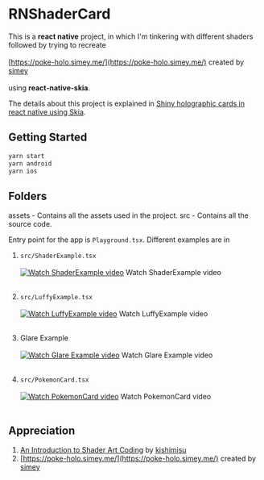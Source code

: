 # RNShaderCard

This is a **react native** project, in which I'm tinkering with different shaders followed by trying to recreate <br/> <br/> [https://poke-holo.simey.me/](https://poke-holo.simey.me/) created by [simey](https://x.com/simeydotme) <br/> <br/>using **react-native-skia**.

The details about this project is explained in [Shiny holographic cards in react native using Skia](https://medium.com/@jerinjohnk/shiny-holographic-cards-in-react-native-using-skia-81a334fa182d).

## Getting Started

```bash
yarn start
yarn android
yarn ios
```

## Folders

assets - Contains all the assets used in the project.
src - Contains all the source code.

Entry point for the app is `Playground.tsx`.
Different examples are in  

1) `src/ShaderExample.tsx` <br/> <br/>
[![Watch ShaderExample video](https://img.youtube.com/vi/ia4ZQgn_P0A/maxresdefault.jpg)](https://www.youtube.com/shorts/ia4ZQgn_P0A)
Watch ShaderExample video
<br/><br/>

2) `src/LuffyExample.tsx`<br/> <br/>
[![Watch LuffyExample video](https://img.youtube.com/vi/749xv_syArU/maxresdefault.jpg)](https://www.youtube.com/shorts/749xv_syArU)
Watch LuffyExample video
<br/> <br/>

3) Glare Example<br/> <br/>
[![Watch Glare Example video](https://img.youtube.com/vi/uVFiFq8wBkM/maxresdefault.jpg)](https://www.youtube.com/shorts/uVFiFq8wBkM)
Watch Glare Example video
<br/> <br/>

4) `src/PokemonCard.tsx`<br/> <br/>
[![Watch PokemonCard video](https://img.youtube.com/vi/nDsZhQIkm5Q/maxresdefault.jpg)](https://www.youtube.com/shorts/nDsZhQIkm5Q)
Watch PokemonCard video
<br/> <br/>

## Appreciation

1) [An Introduction to Shader Art Coding](https://www.youtube.com/watch?v=f4s1h2YETNY) by [kishimisu](https://www.youtube.com/@kishimisu)
2) [https://poke-holo.simey.me/](https://poke-holo.simey.me/) created by [simey](https://x.com/simeydotme)
